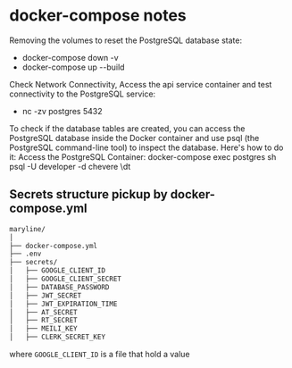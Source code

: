 # docker-compose notes

Removing the volumes to reset the PostgreSQL database state: 

- docker-compose down -v 
- docker-compose up --build

Check Network Connectivity, Access the api service container and 
test connectivity to the PostgreSQL service:

- nc -zv postgres 5432

To check if the database tables are created, you can access the PostgreSQL database inside the Docker container and use psql (the PostgreSQL command-line tool) to inspect the database.
Here's how to do it:
Access the PostgreSQL Container:
docker-compose exec postgres sh
psql -U developer -d chevere
\dt


## Secrets structure pickup by docker-compose.yml

```bash
maryline/
│
├── docker-compose.yml
├── .env
├── secrets/
│   ├── GOOGLE_CLIENT_ID
│   ├── GOOGLE_CLIENT_SECRET
│   ├── DATABASE_PASSWORD
│   ├── JWT_SECRET
│   ├── JWT_EXPIRATION_TIME
│   ├── AT_SECRET
│   ├── RT_SECRET
│   ├── MEILI_KEY
│   ├── CLERK_SECRET_KEY
```

where `GOOGLE_CLIENT_ID` is a file that hold a value
